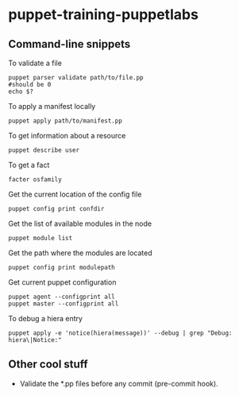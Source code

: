 puppet-training-puppetlabs
==========================


Command-line snippets
---------------------

To validate a file

    puppet parser validate path/to/file.pp
    #should be 0
    echo $?

To apply a manifest locally

    puppet apply path/to/manifest.pp
    
To get information about a resource

    puppet describe user
    
To get a fact

    facter osfamily


Get the current location of the config file

    puppet config print confdir
    
Get the list of available modules in the node

    puppet module list
    
Get the path where the modules are located

    puppet config print modulepath
    
Get current puppet configuration

    puppet agent --configprint all
    puppet master --configprint all

To debug a hiera entry

    puppet apply -e 'notice(hiera(message))' --debug | grep "Debug: hiera\|Notice:"

Other cool stuff
---------------------
* Validate the *.pp files before any commit (pre-commit hook).

